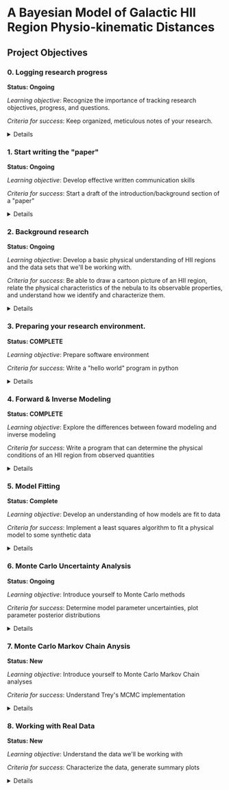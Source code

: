 # A Bayesian Model of Galactic HII Region Physio-kinematic Distances

## Project Objectives

### 0. Logging research progress

   **Status: Ongoing**
   
   *Learning objective*: Recognize the importance of tracking research objectives, progress, and questions.

   *Criteria for success*: Keep organized, meticulous notes of your research.

   <details>
   The most important part of the research process is probably being able to effectively communicate about the project. This means being able to explain to a random stranger on the street what you're doing, why it's important, and what it means. This is only possible if YOU know what you're doing. To this end, I ask that you keep diligent notes about everything you do related to this project. These notes don't have to be in any specific format, although it would be useful if they were saved in some what that I could also access them (like a google doc). Keep a record of what you do (e.g., I read this paper, I wrote a program that does this, I got confused about this topic, etc.), keep a record of what you want to do next (e.g., I need to write a program that does this other thing, I need to read about this topic, etc.), and, most importantly, keep track of all of the questions that come up (what does this acronym mean, how does this physical thing relate to this other physical thing, etc.). These notes will be invaluable to you as you work on the project. I often get distracted by other tasks and come back to a project after a few days or weeks only to have forgotten what exactly I was doing and what I needed to do next. Without these notes, I would have been lost!
   </details>

### 1. Start writing the "paper"

   **Status: Ongoing**

   *Learning objective*: Develop effective written communication skills

   *Criteria for success*: Start a draft of the introduction/background section of a "paper"

   <details>
   I hope that this project will ultimately result in a publication, but no matter what it will benefit YOU to start writing a "paper" or "final report" for the project right now, before you do anything else. In particular, I want you to focus on the "introduction" section of a paper, where you outline the major research questions and goals of the project. This will immensely benefit you because it will be something that you can look back on when you're knee-deep in data analysis and programming and you've forgotten what the "big picture" of the research project is. Don't worry about the formatting, the specific content, or anything like that now. Just write a paragraph or two about the project, and go back and read/edit it once in a while as you develop a stronger grasp on our research objectives. And it's OK if you don't know what the research questions/goals are yet - that's something we can talk about, which will guide your writing!
   </details>

### 2. Background research

   **Status: Ongoing**

   *Learning objective*: Develop a basic physical understanding of HII regions and the data sets that we'll be working with.

   *Criteria for success*: Be able to draw a cartoon picture of an HII region, relate the physical characteristics of the nebula to its observable properties, and understand how we identify and characterize them.

   <details>
   The first step for any project is to understand what's been done before. In this case, physicists decades ago figured out the basic physics of HII regions and derived all of the equations and relationships that we'll need for this project. Your first challenge is to develop a basic understanding of this work. Here are some resources to get you started, although I hope you will do your own internet-searches to fill in the gaps and answer some questions. Take note of any questions or confusing topics that you come across along the way, and we can talk about them together.

   * Wikipedia: https://en.wikipedia.org/wiki/H_II_region
   * [Essential Radio Astronomy (ERA) Textbook](https://www.cv.nrao.edu/~sransom/web/xxx.html): In particular, chapters 4.2, 4.3, and 7.2 will be useful!
   * [The WISE Catalog of Galactic HII Regions](https://ui.adsabs.harvard.edu/abs/2014ApJS..212....1A/abstract): This paper provides an overview of the latest catalog of Milky Way HII regions. 
   * [The Southern HII Region Discovery Survey](https://ui.adsabs.harvard.edu/abs/2019ApJS..240...24W/abstract): This paper discusses one of many radio recombination line surveys of HII regions (led by yours truly!) 
   </details>

### 3. Preparing your research environment.

   **Status: COMPLETE**

   *Learning objective*: Prepare software environment

   *Criteria for success*: Write a "hello world" program in python

   <details>
   We're going to have to write some computer programs. The first step in this journey will be installing the necessary software on your computer and writing your first python program. There are many ways to set up a python environment, the specifics of which depend on what kind of computer you have, what operating system you use, etc. In general, Google/ChatGPT will probably be more helpful than I. Look up some tutorials, watch some youtube videos, and try to write a "hello world" program in python.
   </details>

### 4. Forward \& Inverse Modeling

   **Status: COMPLETE**

   *Learning objective*: Explore the differences between foward modeling and inverse modeling

   *Criteria for success*: Write a program that can determine the physical conditions of an HII region from observed quantities

   <details>
   Now that you have a "forward model" (a model that can take physical quantities and predict observations), it's time to write an "inverse model" (a model that takes observations and predicts physical quantities). Your objective is to write a program that takes as input the observable properties of an HII region, namely the continuum brightness temperature, the peak radio recombination line brightness temperature, and the FWHM line width, and returns the physical conditions (temperature, emission measure, etc.). Think about how you can adapt the program you've already written in order to achieve this goal! Furthermore, use your existing program to *test* your new program: generate a "synthetic" observation using your existing program and some chosen physical parameters, and then see if your new program is able to predict those physical parameters.
   </details>

### 5. Model Fitting

   **Status: Complete**

   *Learning objective*: Develop an understanding of how models are fit to data

   *Criteria for success*: Implement a least squares algorithm to fit a physical model to some synthetic data

   <details>
   There are a few steps here:
   1. First, you'll need to modify your existing forward model to include *noise* in your simulated spectra. Check out this function for generating "gaussian" noise:
   https://numpy.org/doc/stable/reference/random/generated/numpy.random.normal.html
   2. Next, you'll need to learn a little about the least squares algorithm. Wikipedia is a good start:
   https://en.wikipedia.org/wiki/Least_squares
   3. The most important part of least squares is quantifying the "loss" function, or the "residuals" function. You'll need to write a function that takes as input the model parameters (emission measure, temperature, etc.) as well as the data and then returns the "loss" or the sum of the squared residuals (data - model)^2.
   4. Use your forward model program to generate a synthetic, noisy spectrum.
   5. Finally, use scipy's least_squares implementation to fit your model to the data.
   https://docs.scipy.org/doc/scipy/reference/generated/scipy.optimize.least_squares.html
   </details>

### 6. Monte Carlo Uncertainty Analysis

   **Status: Ongoing**

   *Learning objective*: Introduce yourself to Monte Carlo methods

   *Criteria for success*: Determine model parameter uncertainties, plot parameter posterior distributions

   <details>
   Monte Carlo analyses are powerful tools for characterizing the uncertainties in model parameters. Use Monte Carlo methods to determine the parameter uncertainties for your forward model. The steps include:
   1. Resampling the data: at each Monte Carlo iteration, resample the data within the assumed uncertainties. This is as simple as adding different random "noise" at each iteration.
   2. Fitting the model: use your least squares implementation to fit the model to the resample data
   3. Parameter posterior: save the best fit parameters at each iteration, then construct histograms of those parameters (the posterior distributions) to characterize the uncertainties
   4. Visualization: plot the posterior distributions, and plot the range of allowed models on the data
   </details>

### 7. Monte Carlo Markov Chain Anysis

   **Status: New**

   *Learning objective*: Introduce yourself to Monte Carlo Markov Chain analyses

   *Criteria for success*: Understand Trey's MCMC implementation

   <details>
   Monte Carlo Markov Chain (MCMC) techniques build upon all of the techniques that you've learned so far. Rather than Monte Carlo resampling the data, we now Monte Carlo resample the model parameters from some assumed "prior" distributions, which characterize our prior knowledge of the parameters. Using Markov Chains, we explore the model parameter space in order to construct the "posterior" distributions, the knowledge of the parameters supported by the data. Here are some tasks:
   1. Read about Bayesian statistics: https://en.wikipedia.org/wiki/Bayesian_statistics
   2. Read about MCMC: https://en.wikipedia.org/wiki/Markov_chain_Monte_Carlo
   3. Read about `pymc`: https://www.pymc.io/welcome.html
   4. Study the new program: `bayesian_model.py`
   </details>

### 8. Working with Real Data

   **Status: New**

   *Learning objective*: Understand the data we'll be working with

   *Criteria for success*: Characterize the data, generate summary plots

   <details>
   Finally, we must start exploring the data. You can access the database here: https://doi.org/10.7910/DVN/NQVFLE
   1. Learn about SQL: https://gist.github.com/lionelbarrow/8177236
   2. Learn how to interact with an SQL database in python: https://docs.python.org/3/library/sqlite3.html
   3. Read in the database, and generate plots of HII region properties (positions, LSR velocity, longitude-velocity diagram, etc.)
   </details>


